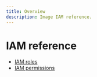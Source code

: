 ```yaml
---
title: Overview
description: Image IAM reference.
---
```


# IAM reference

- [IAM roles](/image/docs/reference/iam/roles)
- [IAM permissions](/image/docs/reference/iam/permissions)
